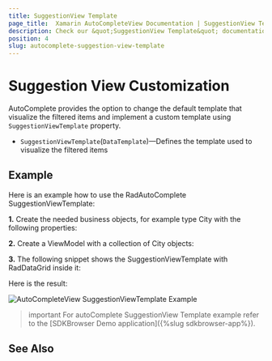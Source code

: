 ```yaml
---
title: SuggestionView Template
page_title:  Xamarin AutoCompleteView Documentation | SuggestionView Template
description: Check our &quot;SuggestionView Template&quot; documentation article for Telerik AutoCompleteView for Xamarin control.
position: 4
slug: autocomplete-suggestion-view-template
---
```


# Suggestion View Customization

AutoComplete provides the option to change the default template that visualize the filtered items and implement a custom template using `SuggestionViewTemplate` property.

* `SuggestionViewTemplate`(`DataTemplate`)&mdash;Defines the template used to visualize the filtered items

## Example

Here is an example how to use the RadAutoComplete SuggestionViewTemplate:

**1.** Create the needed business objects, for example type City with the following properties:

<snippet id='autocomplete-person-businessobject'/>

**2.** Create a ViewModel with a collection of City objects:

<snippet id='autocomplete-people-viewmodel'/>

**3.** The following snippet shows the SuggestionViewTemplate with RadDataGrid inside it:

<snippet id='autocomplete-templates-suggestion-view-template-xaml'/>

Here is the result:

![AutoCompleteView SuggestionViewTemplate Example](images/autocompleteview-suggestionview-template.png "AutoCompleteView SuggestionItemTemplate Example")

>important For autoComplete SuggestionView Template example refer to the [SDKBrowser Demo application]({%slug sdkbrowser-app%}).

## See Also

